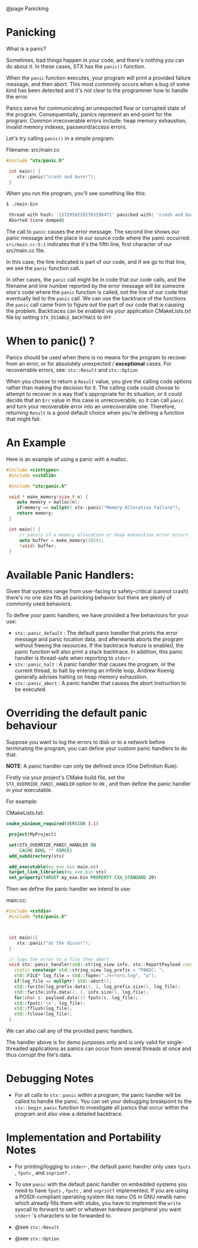 @page Panicking

# Panicking

What is a panic?

Sometimes, bad things happen in your code, and there's nothing you can do about it. In these cases, STX has the `panic()` function.

When the `panic` function executes, your program will print a provided failure message, and then abort. This most commonly occurs when a bug of some kind has been detected and it's not clear to the programmer how to handle the error.

Panics serve for communicating an unexpected flow or corrupted state of the program. Consequentially, panics represent an end-point for the program. Common irrecoverable errors include: heap memory exhaustion, invalid memory indexes, password/access errors.

Let's try calling `panic()` in a simple program:

Filename: src/main.cc

```cpp
#include "stx/panic.h"

 int main() {
    stx::panic("crash and burn!");
 }
```

When you run the program, you'll see something like this:

```sh
$ ./main.bin

 thread with hash: '15729502191765196471' panicked with: 'crash and burn!' at function: 'main' [src/main.cc:5:1]
 Aborted (core dumped)
```

The call to `panic` causes the error message. The second line shows our panic message and the place in our source code where the panic occurred: `src/main.cc:5:1` indicates that it's the fifth line, first character of our src/main.cc file.

In this case, the line indicated is part of our code, and if we go to that line, we see the `panic` function call.

In other cases, the `panic` call might be in code that our code calls, and the filename and line number reported by the error message will be someone else's code where the `panic` function is called, not the line of our code that eventually led to the `panic` call. We can use the backtrace of the functions the `panic` call came from to figure out the part of our code that is causing the problem. Backtraces can be enabled via your application CMakeLists.txt file by setting `STX_DISABLE_BACKTRACE` to `OFF` .

# When to panic() ?

Panics should be used when there is no means for the program to recover from an error, or for absolutely unexpected / **exceptional** cases. For recoverrable errors, see: `stx::Result` and `stx::Option`

When you choose to return a `Result` value, you give the calling code options rather than making the decision for it. The calling code could choose to attempt to recover in a way that's appropriate for its situation, or it could decide that an `Err` value in this case is unrecoverable, so it can call `panic` and turn your recoverable error into an unrecoverable one. Therefore, returning `Result` is a good default choice when you're defining a function that might fail.

# An Example

Here is an example of using a panic with a malloc.

```cpp
#include <cinttypes>
 #include <cstdlib>

 #include "stx/panic.h" 

 void * make_memory(size_t n) {
    auto memory = malloc(n);
    if(memory == nullptr) stx::panic("Memory Allocation Failure");
    return memory;
 }

 int main() {
     // panics if a memory allocation or heap exhaustion error occurs
     auto buffer = make_memory(1024);
     (void) buffer;
 }
```

# Available Panic Handlers:

Given that systems range from user-facing to safety-critical (cannot crash) there's no one size fits all panicking behavior but there are plenty of commonly used behaviors.

To define your panic handlers, we have provided a few behaviours for your use:

- `stx::panic_default` : The default panic handler that prints the error message and panic location data, and afterwards aborts the program without freeing the resources. If the backtrace feature is enabled, the panic function will also print a stack backtrace. In addition, this panic handler is thread-safe when reporting to `stderr` .
- `stx::panic_halt` : A panic handler that causes the program, or the current thread, to halt by entering an infinite loop, Andrew Koenig generally advises halting on heap memory exhaustion.
- `stx::panic_abort` : A panic handler that causes the abort instruction to be executed.

# Overriding the default panic behaviour

Suppose you want to log the errors to disk or to a network before terminating the program, you can define your custom panic handlers to do that.

**NOTE**: A panic handler can only be defined once (One Definition Rule).

Firstly via your project's CMake build file, set the `STX_OVERRIDE_PANIC_HANDLER` option to `ON` , and then define the panic handler in your executable.

For example:

CMakeLists.txt:

```cmake
cmake_minimum_required(VERSION 3.1)

 project(MyProject)

 set(STX_OVERRIDE_PANIC_HANDLER ON 
     CACHE BOOL "" FORCE)
 add_subdirectory(stx)

 add_executable(my_exe.bin main.cc)
 target_link_libraries(my_exe.bin stx)
 set_property(TARGET my_exe.bin PROPERTY CXX_STANDARD 20)
```

Then we define the panic handler we intend to use:

main.cc:

```cpp
#include <cstdio>
 #include "stx/panic.h"



 int main(){
    stx::panic("at the disco!");
 }

 // logs the error to a file then abort
 void stx::panic_handler(std::string_view info, stx::ReportPayload const& payload, stx::SourceLocation location) {
   static constexpr std::string_view log_prefix = "PANIC: ";
   std::FILE* log_file = std::fopen("./errors.log", "a");
   if(log_file == nullptr) std::abort();
   std::fwrite(log_prefix.data(), 1, log_prefix.size(), log_file);
   std::fwrite(info.data(), 1, info.size(), log_file);
   for(char c: payload.data()) fputc(c, log_file);
   std::fputc('\n', log_file);
   std::fflush(log_file);
   std::fclose(log_file);
 }
```

We can also call any of the provided panic handlers.

The handler above is for demo purposes only and is only valid for single-threaded applications as panics can occur from several threads at once and thus corrupt the file's data.

# Debugging Notes

- For all calls to `stx::panic` within a program, the panic handler will be called to handle the panic. You can set your debugging breakpoint to the `stx::begin_panic` function to investigate all panics that occur within the program and also view a detailed backtrace.

# Implementation and Portability Notes

- For printing/logging to `stderr` , the default panic handler only uses `fputs` , `fputc` , and `snprintf` .

- To use `panic` with the default panic handler on embedded systems you need to have `fputs` , `fputc` , and `snprintf` implemented. If you are using a POSIX-compliant operating system like nano OS in GNU newlib nano which already fills them with stubs, you have to implement the `write` syscall to forward to `UART` or whatever hardware peripheral you want `stderr` 's characters to be forwarded to.

- @see `stx::Result`

- @see `stx::Option`
